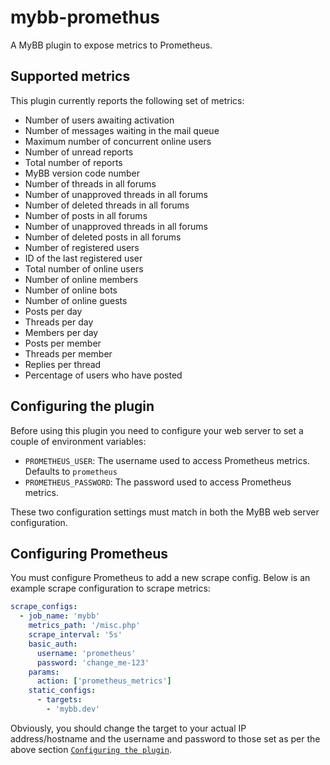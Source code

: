 # mybb-promethus

A MyBB plugin to expose metrics to Prometheus.

## Supported metrics

This plugin currently reports the following set of metrics:

- Number of users awaiting activation
- Number of messages waiting in the mail queue
- Maximum number of concurrent online users
- Number of unread reports
- Total number of reports
- MyBB version code number
- Number of threads in all forums
- Number of unapproved threads in all forums
- Number of deleted threads in all forums
- Number of posts in all forums
- Number of unapproved threads in all forums
- Number of deleted posts in all forums
- Number of registered users
- ID of the last registered user
- Total number of online users
- Number of online members
- Number of online bots
- Number of online guests
- Posts per day
- Threads per day
- Members per day
- Posts per member
- Threads per member
- Replies per thread
- Percentage of users who have posted

## Configuring the plugin

Before using this plugin you need to configure your web server to set a couple of environment variables:

- `PROMETHEUS_USER`: The username used to access Prometheus metrics. Defaults to `prometheus`
- `PROMETHEUS_PASSWORD`: The password used to access Prometheus metrics.

These two configuration settings must match in both the MyBB web server configuration.

## Configuring Prometheus

You must configure Prometheus to add a new scrape config. Below is an example scrape configuration to scrape metrics:

```yaml
scrape_configs:
  - job_name: 'mybb'
    metrics_path: '/misc.php'
    scrape_interval: '5s'
    basic_auth:
      username: 'prometheus'
      password: 'change_me-123'
    params:
      action: ['prometheus_metrics']
    static_configs:
      - targets:
        - 'mybb.dev'
```

Obviously, you should change the target to your actual IP address/hostname and the username and password to those set as per the above section [`Configuring the plugin`](#configuring-the-plugin).